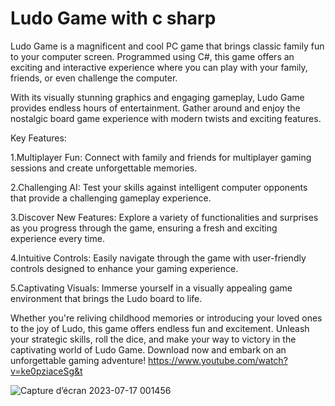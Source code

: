 # Ludo Game with c sharp

Ludo Game is a magnificent and cool PC game that brings classic family fun to your computer screen. Programmed using C#, this game offers an exciting and interactive experience where you can play with your family, friends, or even challenge the computer.

With its visually stunning graphics and engaging gameplay, Ludo Game provides endless hours of entertainment. Gather around and enjoy the nostalgic board game experience with modern twists and exciting features.

Key Features:

1.Multiplayer Fun: Connect with family and friends for multiplayer gaming sessions and create unforgettable memories.

2.Challenging AI: Test your skills against intelligent computer opponents that provide a challenging gameplay experience.

3.Discover New Features: Explore a variety of functionalities and surprises as you progress through the game, ensuring a fresh and exciting experience every time.

4.Intuitive Controls: Easily navigate through the game with user-friendly controls designed to enhance your gaming experience.

5.Captivating Visuals: Immerse yourself in a visually appealing game environment that brings the Ludo board to life.

Whether you're reliving childhood memories or introducing your loved ones to the joy of Ludo, this game offers endless fun and excitement. Unleash your strategic skills, roll the dice, and make your way to victory in the captivating world of Ludo Game. Download now and embark on an unforgettable gaming adventure!
 
 https://www.youtube.com/watch?v=ke0pziaceSg&t

![Capture d’écran 2023-07-17 001456](https://github.com/ChiccOussama/Ludo_game/assets/36731728/524b68ef-202f-484f-b089-4ba0c40f7b13)
